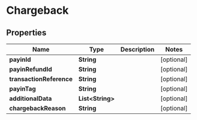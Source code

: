 

# Chargeback


## Properties

| Name | Type | Description | Notes |
|------------ | ------------- | ------------- | -------------|
|**payinId** | **String** |  |  [optional] |
|**payinRefundId** | **String** |  |  [optional] |
|**transactionReference** | **String** |  |  [optional] |
|**payinTag** | **String** |  |  [optional] |
|**additionalData** | **List&lt;String&gt;** |  |  [optional] |
|**chargebackReason** | **String** |  |  [optional] |



